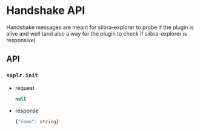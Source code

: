 # Handshake API

Handshake messages are meant for siibra-explorer to probe if the plugin is alive and well (and also a way for the plugin to check if siibra-explorer is responsive)

<!-- the API reference below are auto generated by generateTypes.js  -->
<!-- do not edit, as the edit will be overwritten by the auto generation -->

## API
### `sxplr.init`

- request

  ```ts
  null
  ```

- response

  ```ts
  {"name": string}
  ```

